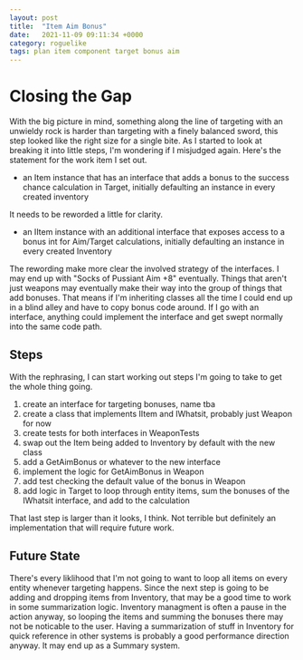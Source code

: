 ```yaml
---
layout: post
title:  "Item Aim Bonus"
date:   2021-11-09 09:11:34 +0000
category: roguelike
tags: plan item component target bonus aim
---
```


# Closing the Gap
With the big picture in mind, something along the line of targeting with an unwieldy rock is harder than targeting with a finely balanced sword, this step looked like the right size for a single bite. As I started to look at breaking it into little steps, I'm wondering if I misjudged again. Here's the statement for the work item I set out.  

- an Item instance that has an interface that adds a bonus to the success chance calculation in Target, initially defaulting an instance in every created inventory

It needs to be reworded a little for clarity.  

- an IItem instance with an additional interface that exposes access to a bonus int for Aim/Target calculations, initially defaulting an instance in every created Inventory

The rewording make more clear the involved strategy of the interfaces. I may end up with "Socks of Pussiant Aim +8" eventually. Things that aren't just weapons may eventually make their way into the group of things that add bonuses. That means if I'm inheriting classes all the time I could end up in a blind alley and have to copy bonus code around. If I go with an interface, anything could implement the interface and get swept normally into the same code path.  

## Steps
With the rephrasing, I can start working out steps I'm going to take to get the whole thing going.  

1. create an interface for targeting bonuses, name tba
1. create a class that implements IItem and IWhatsit, probably just Weapon for now
1. create tests for both interfaces in WeaponTests
1. swap out the Item being added to Inventory by default with the new class
1. add a GetAimBonus or whatever to the new interface
1. implement the logic for GetAimBonus in Weapon
1. add test checking the default value of the bonus in Weapon
1. add logic in Target to loop through entity items, sum the bonuses of the IWhatsit interface, and add to the calculation

That last step is larger than it looks, I think. Not terrible but definitely an implementation that will require future work. 

## Future State
There's every liklihood that I'm not going to want to loop all items on every entity whenever targeting happens. Since the next step is going to be adding and dropping items from Inventory, that may be a good time to work in some summarization logic. Inventory managment is often a pause in the action anyway, so looping the items and summing the bonuses there may not be noticable to the user. Having a summarization of stuff in Inventory for quick reference in other systems is probably a good performance direction anyway. It may end up as a Summary system.  
